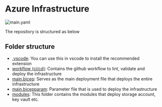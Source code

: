 # Azure Infrastructure

![main.yaml](https://github.com/TanmayDharmaraj/azure-infrastructure/actions/workflows/main.yaml/badge.svg)

The repository is structured as below

## Folder structure
- [.vscode](./.vscode/extensions.json): You can use this in vscode to install the recommended extension
- [workflow (ci/cd)](./.github/workflows/main.yaml): Contains the github workflow to lint, validate and deploy the infrastructure
- [main.bicep](./main.bicep): Serves as the main deployment file that deploys the entire infrastructure
- [main.bicepparam](./main.bicepparam): Parameter file that is used to deploy the infrastructure
- [modules](./modules): This folder contains the modules that deploy storage account, key vault etc.